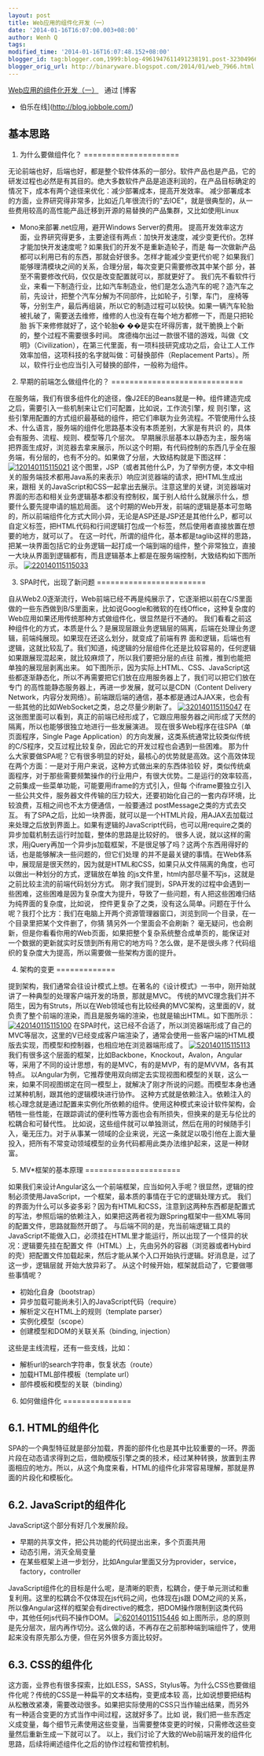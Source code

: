```yaml
---
layout: post
title: Web应用的组件化开发（一）
date: '2014-01-16T16:07:00.003+08:00'
author: Wenh Q
tags:
modified_time: '2014-01-16T16:07:48.152+08:00'
blogger_id: tag:blogger.com,1999:blog-4961947611491238191.post-3230496662319413825
blogger_orig_url: http://binaryware.blogspot.com/2014/01/web_7966.html
---
```

[Web应用的组件化开发（一）](http://blog.jobbole.com/56161/)   通过 [博客
- 伯乐在线](http://blog.jobbole.com/)

基本思路
--------

1. 为什么要做组件化？
=====================

无论前端也好，后端也好，都是整个软件体系的一部分。软件产品也是产品，它的研发过程也必然是有其目的。绝大多数软件产品是追逐利润的，在产品目标确定的情况下，成本有两个途径来优化：减少部署成本，提高开发效率。
减少部署成本的方面，业界研究得非常多，比如近几年很流行的"去IOE"，就是很典型的，从一些费用较高的高性能产品迁移到开源的易替换的产品集群，又比如使用Linux
+ Mono来部署.net应用，避开Windows Server的费用。
提高开发效率这方面，业界研究得更多，主要途径有两点：加快开发速度，减少变更代价。怎样才能加快开发速度呢？如果我们的开发不是重新造轮子，而是
每一次做新产品都可以利用已有的东西，那就会好很多。怎样才能减少变更代价呢？如果我们能够理清模块之间的关系，合理分层，每次变更只需要修改其中某个部
分，甚至不需要修改代码，仅仅是改变配置就可以，那就更好了。
我们先不看软件行业，来看一下制造行业，比如汽车制造业，他们是怎么造汽车的呢？造汽车之前，先设计，把整个汽车分解为不同部件，比如轮子，引擎，车门，
座椅等等，分别生产，最后再组装，所以它的制造过程可以较快。如果一辆汽车轮胎被扎破了，需要送去维修，维修的人也没有在每个地方都修一下，而是只把轮胎
拆下来修修就好了，这个轮胎�
��是实在坏得厉害，就干脆换上个新的，整个过程不需要很多时间。
席德梅尔出过一款很不错的游戏，叫做《文明》（Civilization），在第三代里面，有一项科技研究成功之后，会让工人工作效率加倍，这项科技的名字就叫做：可替换部件（Replacement
Parts）。所以，软件行业也应当引入可替换的部件，一般称为组件。

2. 早期的前端怎么做组件化的？
=============================

在服务端，我们有很多组件化的途径，像J2EE的Beans就是一种。组件建造完成之后，需要引入一些机制来让它们可配置，比如说，工作流引擎，规
则引擎，这些引擎用配置的方式组织最基础的组件，把它们串联为业务流程。不管使用什么技术、什么语言，服务端的组件化思路基本没有本质差别，大家是有共识
的，具体会有服务、流程、规则、模型等几个层次。
早期展示层基本以静态为主，服务端把界面生成好，浏览器去拿来展示，所以这个时期，有代码控制的东西几乎全在服务端，有分层的，也有不分的。如果做了分层，大致结构就是下图这样：
[![120140115115021](http://jbcdn2.b0.upaiyun.com/2014/01/7747356720843a8c692973adab19da10.jpg)](http://jbcdn2.b0.upaiyun.com/2014/01/7747356720843a8c692973adab19da10.jpg "Web应用的组件化开发（一）")
这个图里，JSP（或者其他什么P，为了举例方便，本文中相关的服务端技术都用Java系的来表示）响应浏览器端的请求，把HTML生成出来，跟相
关的JavaScript和CSS一起拿出去展示。注意这里的关键，浏览器端对界面的形态和相关业务逻辑基本都没有控制权，属于别人给什么就展示什么，想
要什么要先提申请的尴尬局面。
这个时期的Web开发，前端的逻辑是基本可忽略的，所以前端组件化方式大同小异，无论是ASP还是JSP还是其他什么P，都可以自定义标签，把HTML代码和行间逻辑打包成一个标签，然后使用者直接放置在想要的地方，就可以了。
在这一时代，所谓的组件化，基本都是taglib这样的思路，把某一块界面包括它的业务逻辑一起打成一个端到端的组件，整个非常独立，直接一大块从界面到逻辑都有，而且逻辑基本上都是在服务端控制，大致结构如下图所示。
[![220140115115033](http://jbcdn2.b0.upaiyun.com/2014/01/dbb3f8eaada076b55f8f68953fb680b0.jpg)](http://jbcdn2.b0.upaiyun.com/2014/01/dbb3f8eaada076b55f8f68953fb680b0.jpg "Web应用的组件化开发（一）")

3. SPA时代，出现了新问题
========================

自从Web2.0逐渐流行，Web前端已经不再是纯展示了，它逐渐把以前在C/S里面做的一些东西做到B/S里面来，比如说Google和微软的在线Office，这种复杂度的Web应用如果还用传统那种方式做组件化，很显然是行不通的。
我们看看之前这种组件化的方式，本质是什么？是展现层跟业务逻辑层的隔离，后端在处理业务逻辑，前端纯展现。如果现在还这么划分，就变成了前端有界
面和逻辑，后端也有逻辑，这就比较乱了。我们知道，纯逻辑的分层组件化还是比较容易的，任何逻辑如果跟展现混起来，就比较麻烦了，所以我们要把分层的点往
前推，推到也能把单独的展现层剥离出来。
如下图所示，因为实际上HTML、CSS、JavaScript这些都逐渐静态化，所以不再需要把它们放在应用服务器上了，我们可以把它们放在专门
的高性能静态服务器上，再进一步发展，就可以是CDN（Content Delivery
Network，内容分发网络）。前端跟后端的通信，基本都是通过AJAX来，也会有一些其他的比如WebSocket之类，总之尽量少刷新了。
[![320140115115047](http://jbcdn2.b0.upaiyun.com/2014/01/49e4f7d68d5b5e63ee01df6a3d426daf.jpg)](http://jbcdn2.b0.upaiyun.com/2014/01/49e4f7d68d5b5e63ee01df6a3d426daf.jpg "Web应用的组件化开发（一）")
在这张图里面可以看到，真正的前端已经形成了，它跟应用服务器之间形成了天然的隔离，所以也能够很独立地进行一些发展演进。
现在很多Web程序在往SPA（单页面程序，Single Page
Application）的方向发展，这类系统通常比较类似传统的C/S程序，交互过程比较复杂，因此它的开发过程也会遇到一些困难。
那为什么大家要做SPA呢？它有很多明显的好处，最核心的优势就是高效。这个高效体现在两个方面：一是对于用户来说，这种方式做出来的东西体验较
好，类似传统桌面程序，对于那些需要频繁操作的行业用户，有很大优势。二是运行的效率较高，之前集成一些菜单功能，可能要用iframe的方式引入，但每
个iframe要独立引入一些公共文件，服务器文件传输的压力较大，还要初始化自己的一套内存环境，比较浪费，互相之间也不太方便通信，一般要通过
postMessage之类的方式去交互。
有了SPA之后，比如一块界面，就可以是一个HTML片段，用AJAX去加载过来处理之后放到界面上。如果有逻辑的JavaScript代码，也可以用require之类的异步加载机制去运行时加载，整体的思路是比较好的。
很多人说，就以这样的需求，用jQuery再加一个异步js加载框架，不是很足够了吗？这两个东西用得好的话，也是能够解决一些问题的，但它们处理
的并不是最关键的事情。在Web体系中，展现层是很天然的，因为就是HTML和CSS，如果只从文件隔离的角度，也可以做出一种划分的方式，逻辑放在单独
的js文件里，html内部尽量不写js，这就是之前比较主流的前端代码划分方式。
刚才我们提到，SPA开发的过程中会遇到一些困难，这些困难是因为复杂度大为提升，导致了一些问题，有人把这些困难归结为纯界面的复杂度，比如说，
控件更复杂了之类，没有这么简单。问题在于什么呢？我打个比方：我们在电脑上开两个资源管理器窗口，浏览到同一个目录，在一个目录里把某个文件删了，你猜
猜另外一个里面会不会刷新？
毫无疑问，也会刷新，但是你看看你用的Web页面，如果把整个复杂系统整合成单页的，能保证对一个数据的更新就实时反馈到所有用它的地方吗？怎么做，是不是很头疼？代码组织的复杂度大为提高，所以需要做一些架构方面的提升。

4. 架构的变更
=============

提到架构，我们通常会往设计模式上想。在著名的《设计模式》一书中，刚开始就讲了一种典型的处理客户端开发的场景，那就是MVC。
传统的MVC理念我们并不陌生，因为有Struts，所以在Web领域也有比较经典的MVC架构，这里面的V，就负责了整个前端的渲染，而且是服务端的渲染，也就是输出HTML。如下图所示：
[![420140115115100](http://jbcdn2.b0.upaiyun.com/2014/01/1a9d6863647df745fea0f082dc8cedf6.jpg)](http://jbcdn2.b0.upaiyun.com/2014/01/1a9d6863647df745fea0f082dc8cedf6.jpg "Web应用的组件化开发（一）")
在SPA时代，这已经不合适了，所以浏览器端形成了自己的MVC等层次，这里的V已经变成客户端渲染了，通常会使用一些客户端的HTML模版去实现，而模型和控制器，也相应地在浏览器端形成了。
[![520140115115113](http://jbcdn2.b0.upaiyun.com/2014/01/18f5dd48f75f9bd54914f82771360f3e.jpg)](http://jbcdn2.b0.upaiyun.com/2014/01/18f5dd48f75f9bd54914f82771360f3e.jpg "Web应用的组件化开发（一）")
我们有很多这个层面的框架，比如Backbone，Knockout，Avalon，Angular等，采用了不同的设计思想，有的是MVC，有的是MVP，有的是MVVM，各有其特点。
以Angular为例，它推荐使用双向绑定去实现视图和模型的关联，这么一来，如果不同视图绑定在同一模型上，就解决了刚才所说的问题。而模型本身也通过某种机制，跟其他的逻辑模块进行协作。
这种方式就是依赖注入。依赖注入的核心理念就是通过配置来实例化所依赖的组件。使用这种模式来设计软件架构，会牺牲一些性能，在跟踪调试的便利性等方面也会有所损失，但换来的是无与伦比的松耦合和可替代性。
比如说，这些组件就可以单独测试，然后在用的时候随手引入，毫无压力。对于从事某一领域的企业来说，光这一条就足以吸引他在上面大量投入，把所有不常变动领域模型的业务代码都用此类办法维护起来，这是一种财富。

5. MV*框架的基本原理
=====================

如果我们来设计Angular这么一个前端框架，应当如何入手呢？很显然，逻辑的控制必须使用JavaScript，一个框架，最本质的事情在于它的逻辑处理方式。
我们的界面为什么可以多姿多彩？因为有HTML和CSS，注意到这两种东西都是配置式的写法，参照后端的依赖注入，如果把这两者视为跟Spring框架中一些XML等同的配置文件，思路就豁然开朗了。
与后端不同的是，充当前端逻辑工具的JavaScript不能做入口，必须挂在HTML里才能运行，所以出现了一个怪异的状况：逻辑要先挂在配置文
件（HTML）上，先由另外的容器（浏览器或者Hybird的壳）把配置文件加载起来，然后才能从某个入口开始执行逻辑。好消息是，过了这一步，逻辑层就
开始大放异彩了。
从这个时候开始，框架就启动了，它要做哪些事情呢？

-   初始化自身（bootstrap）
-   异步加载可能尚未引入的JavaScript代码（require）
-   解析定义在HTML上的规则（template parser）
-   实例化模型（scope）
-   创建模型和DOM的关联关系（binding, injection）

这些是主线流程，还有一些支线，比如：

-   解析url的search字符串，恢复状态（route）
-   加载HTML部件模板（template url）
-   部件模板和模型的关联（binding）

6. 如何做组件化
===============

6.1. HTML的组件化
-----------------

SPA的一个典型特征就是部分加载，界面的部件化也是其中比较重要的一环。界面片段在动态请求得到之后，借助模版引擎之类的技术，经过某种转换，放置到主界面相应的地方。所以，从这个角度来看，HTML的组件化非常容易理解，那就是界面的片段化和模板化。

6.2. JavaScript的组件化
-----------------------

JavaScript这个部分有好几个发展阶段。

-   早期的共享文件，把公共功能的代码提出出来，多个页面共用
-   动态引用，消灭全局变量
-   在某些框架上进一步划分，比如Angular里面又分为provider，service，factory，controller

JavaScript组件化的目标是什么呢，是清晰的职责，松耦合，便于单元测试和重复利用。这里的松耦合不仅体现在js代码之间，也体现在js跟
DOM之间的关系，所以像Angular这样的框架会有directive的概念，把DOM操作限制到这类代码中，其他任何js代码不操作DOM。
[![620140115115446](http://jbcdn2.b0.upaiyun.com/2014/01/ef5d4b23b13c4ac670cf6dbdd14367b1.jpg)](http://jbcdn2.b0.upaiyun.com/2014/01/ef5d4b23b13c4ac670cf6dbdd14367b1.jpg "Web应用的组件化开发（一）")
如上图所示，总的原则是先分层次，层内再作切分。这么做的话，不再存在之前那种端到端组件了，使用起来没有原先那么方便，但在另外很多方面比较好。

6.3. CSS的组件化
----------------

这方面，业界也有很多探索，比如LESS，SASS，Stylus等。为什么CSS也要做组件化呢？传统的CSS是一种扁平的文本结构，变更成本较
高，比如说想要把结构从松散改紧凑，需要改动很多。如果把实际使用的CSS只当作输出结果，而另外有一种适合变更的方式当作中间过程，这就好多了。比如
说，我们把一些东西定义成变量，每个细节元素使用这些变量，当需要整体变更的时候，只需修改这些变量然后重新生成一下就可以了。
以上，我们讨论了大致的Web前端开发的组件化思路，后续将阐述组件化之后的协作过程和管控机制。
